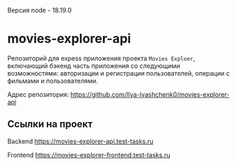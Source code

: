 Версия node - 18.19.0

# movies-explorer-api
Репозиторий для expess приложения проекта `Movies Exploer`, включающий бэкенд часть приложения со следующими возможностями: авторизации и регистрации пользователей, операции с фильмами и пользователями.

Адрес репозитория: https://github.com/Ilya-Ivashchenk0/movies-explorer-api

## Ссылки на проект

Backend https://movies-explorer-api.test-tasks.ru

Frontend https://movies-explorer-frontend.test-tasks.ru
